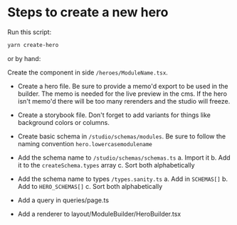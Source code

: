 # Steps to create a new hero

Run this script:

```bash
yarn create-hero
```

or by hand:

Create the component in side `/heroes/ModuleName.tsx`.

- Create a hero file. Be sure to provide a memo'd export to be used in the builder. The memo is needed for the live preview in the cms. If the hero isn't memo'd there will be too many rerenders and the studio will freeze.
- Create a storybook file. Don't forget to add variants for things like background colors or columns.

- Create basic schema in `/studio/schemas/modules`. Be sure to follow the naming convention `hero.lowercasemodulename`
- Add the schema name to `/studio/schemas/schemas.ts`
  a. Import it
  b. Add it to the `createSchema.types` array
  c. Sort both alphabetically
- Add the schema name to types `/types.sanity.ts`
  a. Add in `SCHEMAS[]`
  b. Add to `HERO_SCHEMAS[]`
  c. Sort both alphabetically
- Add a query in queries/page.ts
- Add a renderer to layout/ModuleBuilder/HeroBuilder.tsx
